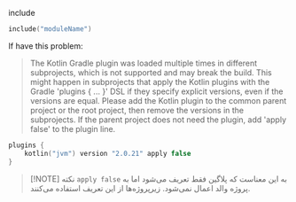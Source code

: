 include
```kotlin
include("moduleName")
```




If have this problem:

> The Kotlin Gradle plugin was loaded multiple times in different subprojects, which is not supported and may break the build. This might happen in subprojects that apply the Kotlin plugins with the Gradle 'plugins { ... }' DSL if they specify explicit versions, even if the versions are equal. Please add the Kotlin plugin to the common parent project or the root project, then remove the versions in the subprojects. If the parent project does not need the plugin, add 'apply false' to the plugin line.

```kotlin
plugins {  
    kotlin("jvm") version "2.0.21" apply false 
}
```

> [!NOTE] نکته
> `apply false` به این معناست که پلاگین فقط تعریف می‌شود اما به پروژه والد اعمال نمی‌شود. زیرپروژه‌ها از این تعریف استفاده می‌کنند.


## 